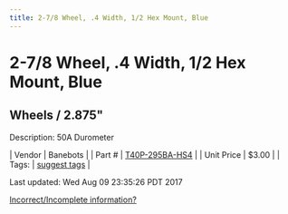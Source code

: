 ```yaml
---
title: 2-7/8 Wheel, .4 Width, 1/2 Hex Mount, Blue
---
```


# 2-7/8 Wheel, .4 Width, 1/2 Hex Mount, Blue
## Wheels / 2.875"
Description: 	50A Durometer 

| Vendor | Banebots | 
| Part # | [T40P-295BA-HS4](http://www.banebots.com/category/T40P-2875.html) | 
| Unit Price | $3.00 | 
| Tags: | [suggest tags](https://docs.google.com/forms/d/e/1FAIpQLSeWyY8v3RgOty-MyWmh9U0iivNYN_molChYyS-0U-o-kOAv_g/viewform) | 

Last updated: Wed Aug 09 23:35:26 PDT 2017

 [Incorrect/Incomplete information?](https://docs.google.com/forms/d/e/1FAIpQLSeWyY8v3RgOty-MyWmh9U0iivNYN_molChYyS-0U-o-kOAv_g/viewform)
